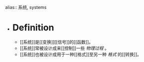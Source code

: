 alias:: 系统, systems

- # Definition
	- [[系统]]是[[变换]][[信号]]的[[函数]]。
	- [[系统]]常被设计成来[[控制]]一些 *物理过程* 。
	- [[系统]]也被设计成用于一种[[格式]]至另一种 *格式* 的[[转换]]。